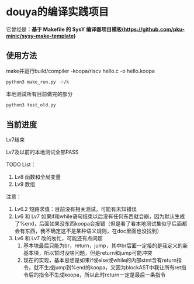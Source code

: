 # douya的编译实践项目

它曾经是：**基于 Makefile 的 SysY 编译器项目模板(https://github.com/pku-minic/sysy-make-template)**

## 使用方法

make并运行build/compiler -koopa/riscv hello.c -o hello.koopa
```sh
python3 make_run.py -r/k
```

本地测试所有目前做完的部分
```sh
python3 test_old.py
```

## 当前进度

Lv7结束

Lv7及以前的本地测试全部PASS

TODO List：
1. Lv8 函数和全局变量
2. Lv9 数组

注意：
1. Lv6.2 短路求值：目前没有相关测试，可能有未知错误
2. Lv6 和 Lv7 如果if和while语句结束以后没有任何东西就会崩，因为默认生成了%end，后面如果没东西koopa会报错（但是看了看本地测试集似乎后面都会有东西，我不确定这不是某种语义规则，在doc里面也没找到）
3. Lv6 和 Lv7 改的匆忙，可能还有点问题
   1. 基本块最后只能为br，return，jump，其中br后面一定接的是我定义的新基本块，所以暂时没啥问题，但是return和jump可能冲突
   2. 现在的实现，基本思想是如果if或else或while的内部stmt含有return指令，就不生成jump到%end的koopa，又因为blockAST中我让所有ret指令后的指令不生成koopa，所以此时return一定是最后一条指令